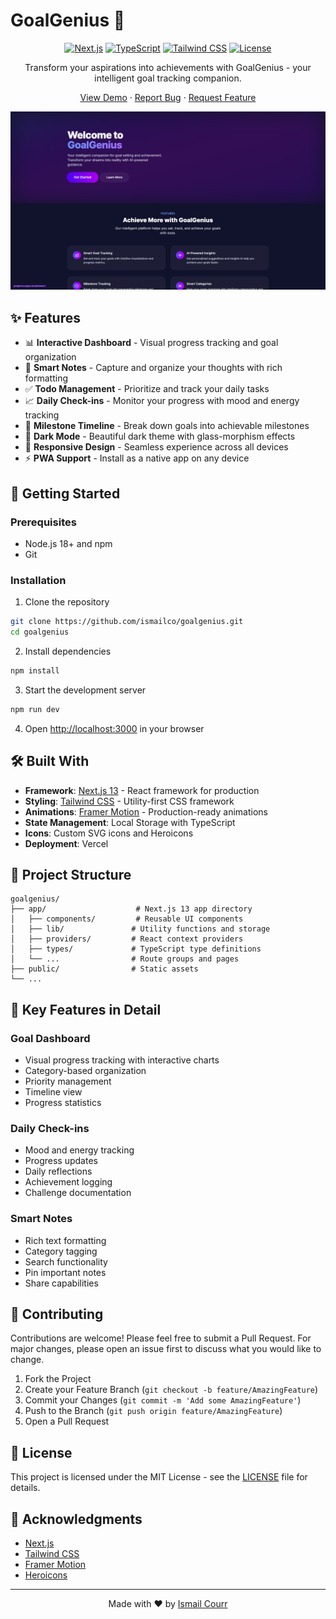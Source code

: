 # GoalGenius 🎯

<div align="center">

[![Next.js](https://img.shields.io/badge/Next.js-13.5-black?style=for-the-badge&logo=next.js)](https://nextjs.org/)
[![TypeScript](https://img.shields.io/badge/TypeScript-5.0-blue?style=for-the-badge&logo=typescript)](https://www.typescriptlang.org/)
[![Tailwind CSS](https://img.shields.io/badge/Tailwind-3.0-38B2AC?style=for-the-badge&logo=tailwind-css)](https://tailwindcss.com/)
[![License](https://img.shields.io/badge/License-MIT-green.svg?style=for-the-badge)](LICENSE)

Transform your aspirations into achievements with GoalGenius - your intelligent goal tracking companion.

[View Demo](https://goalgenius.app) · [Report Bug](https://github.com/ismailco/goalgenius/issues) · [Request Feature](https://github.com/ismailco/goalgenius/issues)

![GoalGenius Dashboard](public/Screenshot.png)

</div>

## ✨ Features

- 📊 **Interactive Dashboard** - Visual progress tracking and goal organization
- 📝 **Smart Notes** - Capture and organize your thoughts with rich formatting
- ✅ **Todo Management** - Prioritize and track your daily tasks
- 📈 **Daily Check-ins** - Monitor your progress with mood and energy tracking
- 🎯 **Milestone Timeline** - Break down goals into achievable milestones
- 🌙 **Dark Mode** - Beautiful dark theme with glass-morphism effects
- 📱 **Responsive Design** - Seamless experience across all devices
- ⚡ **PWA Support** - Install as a native app on any device

## 🚀 Getting Started

### Prerequisites

- Node.js 18+ and npm
- Git

### Installation

1. Clone the repository
```bash
git clone https://github.com/ismailco/goalgenius.git
cd goalgenius
```

2. Install dependencies
```bash
npm install
```

3. Start the development server
```bash
npm run dev
```

4. Open [http://localhost:3000](http://localhost:3000) in your browser

## 🛠️ Built With

- **Framework**: [Next.js 13](https://nextjs.org/) - React framework for production
- **Styling**: [Tailwind CSS](https://tailwindcss.com/) - Utility-first CSS framework
- **Animations**: [Framer Motion](https://www.framer.com/motion/) - Production-ready animations
- **State Management**: Local Storage with TypeScript
- **Icons**: Custom SVG icons and Heroicons
- **Deployment**: Vercel

## 📖 Project Structure

```
goalgenius/
├── app/                    # Next.js 13 app directory
│   ├── components/         # Reusable UI components
│   ├── lib/               # Utility functions and storage
│   ├── providers/         # React context providers
│   ├── types/             # TypeScript type definitions
│   └── ...                # Route groups and pages
├── public/                # Static assets
└── ...
```

## 🎨 Key Features in Detail

### Goal Dashboard
- Visual progress tracking with interactive charts
- Category-based organization
- Priority management
- Timeline view
- Progress statistics

### Daily Check-ins
- Mood and energy tracking
- Progress updates
- Daily reflections
- Achievement logging
- Challenge documentation

### Smart Notes
- Rich text formatting
- Category tagging
- Search functionality
- Pin important notes
- Share capabilities

## 🤝 Contributing

Contributions are welcome! Please feel free to submit a Pull Request. For major changes, please open an issue first to discuss what you would like to change.

1. Fork the Project
2. Create your Feature Branch (`git checkout -b feature/AmazingFeature`)
3. Commit your Changes (`git commit -m 'Add some AmazingFeature'`)
4. Push to the Branch (`git push origin feature/AmazingFeature`)
5. Open a Pull Request

## 📝 License

This project is licensed under the MIT License - see the [LICENSE](LICENSE) file for details.

## 🙏 Acknowledgments

- [Next.js](https://nextjs.org/)
- [Tailwind CSS](https://tailwindcss.com/)
- [Framer Motion](https://www.framer.com/motion/)
- [Heroicons](https://heroicons.com/)

---

<div align="center">

Made with ❤️ by [Ismail Courr](https://github.com/ismailco)

</div>
